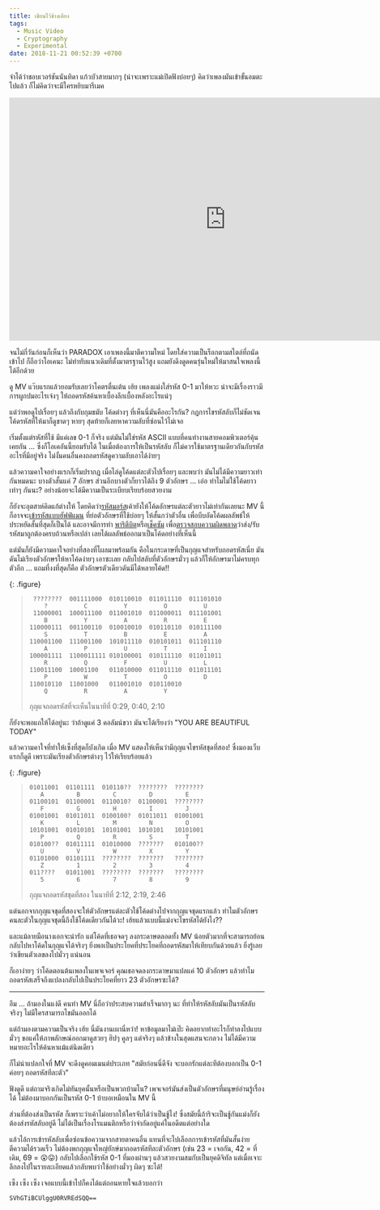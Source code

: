 ```yaml
---
title: เขียนไว้ข้างเตียง
tags:
  - Music Video
  - Cryptography
  - Experimental
date: 2018-11-21 00:52:39 +0700
---
```


จำได้ว่าชอบเวอร์ชันนันทิดา แก้วบัวสายมากๆ (น่าจะเพราะแม่เปิดฟังบ่อยๆ) คิดว่าเพลงมันเข้าขั้นอมตะไปแล้ว ก็ไม่คิดว่าจะมีใครหยิบมารีเมค

<iframe width="853" height="480" src="https://www.youtube.com/embed/EfVLmAsay1g" frameborder="0" allow="accelerometer; autoplay; encrypted-media; gyroscope; picture-in-picture" allowfullscreen></iframe>

จนไม่กี่วันก่อนก็เห็นว่า PARADOX เอาเพลงนี้มาตีความใหม่ โดยใส่ความเป็นร็อกตามสไตล์ที่ถนัดเข้าไป ก็ถือว่าโอเคนะ ไม่ทำทับแนวเดิมที่ตั้งมาตรฐานไว้สูง แถมยังดึงดูดคนรุ่นใหม่ให้มาสนใจเพลงนี้ได้อีกด้วย

ดู MV แว๊บแรกแล้วยอมรับเลยว่าโคตรตื่นเต้น เฮ้ย เพลงแม่งใส่รหัส 0-1 มาให้หวะ น่าจะมีเรื่องราวมีการผูกปมอะไรเจ๋งๆ ให้ถอดรหัสค้นหาเบื้องลึกเบื้องหลังอะไรแน่ๆ

แต่ว่าพอดูไปเรื่อยๆ แล้วถึงกับกุมขมับ โค้ดต่างๆ ที่เห็นนี่มันคืออะไรกัน? กฎการไขรหัสลับก็ไม่ชัดเจน โค้ดรหัสที่ให้มาก็ดูขาดๆ หายๆ สุดท้ายก็เลยหาความลับที่ซ่อนไว้ไม่เจอ

เริ่มตั้งแต่รหัสที่ใช้ มีแค่เลข 0-1 ก็จริง แต่มันไม่ใช่รหัส ASCII แบบที่คนทำงานสายคอมพิวเตอร์คุ้นเคยกัน ... ซึ่งก็โอเคอันนี้ยอมรับได้ ในเมื่อต้องการให้เป็นรหัสลับ ก็ไม่ควรใช้มาตรฐานเดียวกันกับรหัสอะไรที่มีอยู่จริง ไม่งั้นคนอื่นคงถอดรหัสดูความลับเอาได้ง่ายๆ

แล้วความคาใจอย่างแรกก็เริ่มปรากฏ เมื่อไล่ดูโค้ดแต่ละตัวไปเรื่อยๆ และพบว่า มันไม่ได้มีความยาวเท่ากันหมดนะ บางตัวสั้นแค่ 7 อักษร ส่วนอีกบางตัวก็ยาวได้ถึง 9 ตัวอักษร ... เอ่อ ทำไมไม่ใช้โค้ดยาวเท่าๆ กันนะ? อย่างน้อยจะได้มีความเป็นระเบียบเรียบร้อยสวยงาม

ก็ยังจะอุตสาห์คิดแก้ต่างให้ โดยคิดว่า[รหัสมอร์ส][morse code]เค้ายังให้โค้ดอักษรแต่ละตัวยาวไม่เท่ากันเลยนะ MV นี้ก็อาจจะ[เข้ารหัสแบบฮัฟฟ์แมน][huffman coding] ที่ย่อตัวอักษรที่ใช้บ่อยๆ ให้สั้นกว่าตัวอื่น เพื่อบีบอัดโค้ดผลลัพธ์ให้ประหยัดสั้นที่สุดก็เป็นได้ และอาจมีการทำ [พาริตีบิต][parity bit]หรือ[เช็คซัม][checksum] เพื่อ[ตรวจสอบความผิดพลาด][error detection]ว่าส่ง/รับรหัสมาถูกต้องครบถ้วนหรือเปล่า เลยได้ผลลัพธ์ออกมาเป็นโค้ดอย่างที่เห็นนี้

แต่มันก็ยังมีความคาใจอย่างที่สองที่โผลมาพร้อมกัน คือในกระดาษที่เป็นกุญแจสำหรับถอดรหัสเนี่ย มันดันไม่เรียงตัวอักษรให้หาโค้ดง่ายๆ เอาซะเลย กลับไปสลับที่ตัวอักษรมั่วๆ แล้วก็ให้อักษรมาไม่ครบทุกตัวอีก ... แถมที่งงที่สุดก็คือ ตัวอักษรตัวเดียวดันมีได้หลายโค้ด!!

{: .figure}
> ```
>  ????????  001111000  010110010  011011110  011101010
>     ?          C          Y          O          U
>  11000001  100011100  011001010  011000011  011101001
>     B          Y          A          R          E
> 110000111  001100110  010010010  010110110  010111100
>     S          T          B          E          A
> 110001100  111001100  101011110  010101011  011101110
>     A          P          U          T          I
> 100001111  1100011111 010100001  010111110  011011011
>     R          Q          F          U          L
> 110011100  10001100   011010000  011011110  011011101
>     P          W          T          O          D
> 110010110  11001000   011001010  010110010
>     Q          R          A          Y
> ```
>
> กุญแจถอดรหัสที่จะเห็นในนาทีที่ 0:29, 0:40, 2:10

ก็ยังจะพอแถให้ได้อยู่นะ ว่าถ้าดูแค่ 3 คอลัมน์ขวา มันจะได้เรียงว่า "YOU ARE BEAUTIFUL TODAY"

แล้วความคาใจที่ทำให้เซ็งที่สุดก็บังเกิด เมื่อ MV แสดงให้เห็นว่ามีกุญแจไขรหัสชุดที่สอง! ซึ่งมองแว็บแรกก็ดูดี เพราะมันเรียงตัวอักษรต่างๆ ไว้ให้เรียบร้อยแล้ว

{: .figure}
> ```
> 01011001  01101111  010110??  ????????  ????????
>    A         B         C         D         E
> 01100101  01100001  0110010?  01100001  ????????
>    F         G         H         I         J
> 01001001  01011011  0100100?  01011011  01001001
>    K         L         M         N         O
> 10101001  01010101  10101001  1010101   10101001
>    P         Q         R         S         T
> 010100??  01011111  01010000  ???????   010100??
>    U         V         W         X         Y
> 01101000  01101111  ????????  ???????   ????????
>    Z         1         2         3         4
> 011????   01011001  ????????  ???????   ????????
>    5         6         7         8         9
> ```
>
> กุญแจถอดรหัสชุดที่สอง ในนาทีที่ 2:12, 2:19, 2:46

แต่นอกจากกุญแจชุดที่สองจะให้ตัวอักษรแต่ละตัวใช้โค้ดต่างไปจากกุญแจชุดแรกแล้ว ทำไมตัวอักษรคนละตัวในกุญแจชุดนี้ถึงใช้โค้ดเดียวกันได้วะ! เฮ้ยแล้วแบบนี้แม่งจะไขรหัสได้ยังไง??

และแม้ลายมือนางเอกจะน่ารัก แต่โค้ดที่เธอจดๆ ลงกระดาษตลอดทั้ง MV น้อยตัวมากที่จะสามารถย้อนกลับไปหาโค้ดในกุญแจได้จริงๆ ยิ่งพอเป็นประโยคที่ประโยคที่ถอดรหัสมาให้เทียบกันด้วยแล้ว ยิ่งรู้เลยว่าเขียนตัวเลขลงไปมั่วๆ แน่นอน

ก็เอาง่ายๆ ว่าโค้ดตอนต้นเพลงในเพจเจอร์ คุณเธอจดลงกระดาษมาแปลแค่ 10 ตัวอักษร แล้วทำไมถอดรหัสเสร็จถึงแปลงกลับไปเป็นประโยคที่ยาว 23 ตัวอักษรซะได้?

---

อึม ... ถ้ามองในแง่ดี คนทำ MV นี่ถือว่าประสบความสำเร็จมากๆ นะ ที่ทำให้รหัสลับมันเป็นรหัสลับจริงๆ ไม่มีใครสามารถไขมันออกได้

แต่ถ้ามองตามความเป็นจริง เฮ้ย นี่มันงานเผานี่หว่า! หาข้อมูลมาไม่เป๊ะ คิดอยากทำอะไรก็ทำลงไปแบบมั่วๆ ขอแค่ให้ภาพลักษณ์ออกมาดูสวยๆ ฮิปๆ คูลๆ แต่จริงๆ แล้วข้างในสุดแสนจะกลวง ไม่ได้มีความหมายอะไรให้ค้นหาแม้แต่นิดเดียว

ก็ไม่น่าแปลกใจที่ MV จะดึงดูคอมเมนต์ประเภท "สมัยก่อนนี่ดีจัง จะบอกรักแต่ละทีต้องบอกเป็น 0-1 ค่อยๆ ถอดรหัสทีละตัว"

ฟังดูดี แต่ถามจริงเกิดไม่ทันยุคนั้นหรือเป็นพวกบ้ามโน? เพจเจอร์มันส่งเป็นตัวอักษรที่มนุษย์อ่านรู้เรื่องได้ ไม่ต้องมาบอกกันเป็นรหัส 0-1 บ้าบอเหมือนใน MV นี้

ส่วนที่ต้องส่งเป็นรหัส ก็เพราะว่าเค้าไม่อยากให้ใครจับได้ว่าเป็นชู้ไง! ซึ่งสมัยนี้ถ้าริจะเป็นชู้กันแม่งก็ยังต้องส่งรหัสลับอยู่ดี ไม่ได้เป็นเรื่องโรแมนติกหรือว่าจำกัดอยู่แค่ในอดีตแต่อย่างใด

แล้วไอ้การเข้ารหัสลับเพื่อซ่อนข้อความจากสายตาคนอื่น แทนที่จะไปเลือกการเข้ารหัสที่มันสั้นง่ายตีความได้รวดเร็ว ไม่ต้องพกกุญแจใหญ่ยักษ์มาถอดรหัสทีละตัวอักษร (เช่น 23 = เจอกัน, 42 = ที่เดิม, 69 = 😮😛) กลับไปเลือกใช้รหัส 0-1 ที่มองผ่านๆ แล้วสวยงามสมกับเป็นยุคดิจิทัล แต่เมื่อเจาะลึกลงไปในรายละเอียดแล้วกลับพบว่าใช้อย่างมั่วๆ ผิดๆ ซะได้!

เซ็ง เซ็ง เซ็ง เจอแบบนี้เข้าไปก็คงได้แต่ถอนหายใจแล้วบอกว่า

```
SVhGTiBCUlggU0RVREdSQQ==
```


[morse code]: //en.wikipedia.org/wiki/Morse_code
[huffman coding]: //en.wikipedia.org/wiki/Huffman_coding
[error detection]: //en.wikipedia.org/wiki/Error_detection_and_correction

[parity bit]: //en.wikipedia.org/wiki/Parity_bit
[checksum]: //en.wikipedia.org/wiki/Checksum
